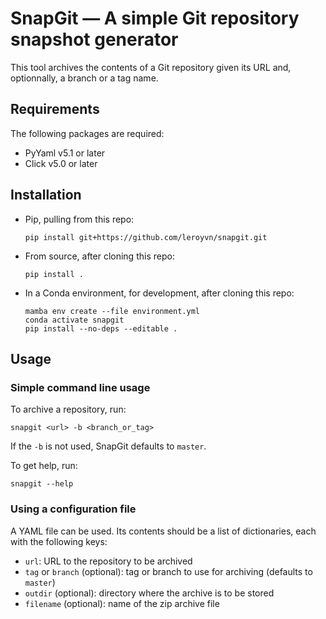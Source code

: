 # SnapGit — A simple Git repository snapshot generator

This tool archives the contents of a Git repository given its URL and, optionnally, a branch or a tag name.

## Requirements

The following packages are required:

- PyYaml v5.1 or later
- Click v5.0 or later

## Installation

* Pip, pulling from this repo:
  ```
  pip install git+https://github.com/leroyvn/snapgit.git
  ```

* From source, after cloning this repo:
  ```
  pip install .
  ```

* In a Conda environment, for development, after cloning this repo:
  ```
  mamba env create --file environment.yml
  conda activate snapgit
  pip install --no-deps --editable .
  ```

## Usage

### Simple command line usage

To archive a repository, run:
```
snapgit <url> -b <branch_or_tag>
```
If the `-b` is not used, SnapGit defaults to `master`.

To get help, run:
```
snapgit --help
```

### Using a configuration file

A YAML file can be used. Its contents should be a list of dictionaries, each with the following keys:

- `url`: URL to the repository to be archived
- `tag` or `branch` (optional): tag or branch to use for archiving (defaults to `master`)
- `outdir` (optional): directory where the archive is to be stored
- `filename` (optional): name of the zip archive file
